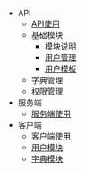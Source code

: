 - API
	- [API使用](/api/index.md)
	- 基础模块
		- [模块说明](/api/base/index.md)
		- [用户管理](/api/base/user.md)
		- [用户模板](/api/base/user-template.md)
	- 字典管理
	- 权限管理
- 服务端
	- [服务端使用](/server/index.md)
- 客户端
	- [客户端使用](/client/index.md)
	- [用户模块](/client/user.md)
	- [字典模块](/client/dict.md)
